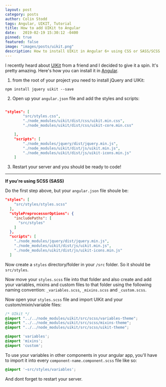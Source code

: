 ```yaml
---
layout: post
category: posts
author: Colin Stodd
tags: Angular, UIKIT, Tutorial
title: How to add UIKit to Angular
date:   2019-02-19 15:30:12 -0400
pinned: true
featured: false
image: "images/posts/uikit.png"
description: How to install UIKit in Angular 6+ using CSS or SASS/SCSS.
---
```


I recently heard about [UIKit](https://getuikit.com/) from a friend and I decided to give it a spin. It's pretty amazing. Here's how you can install it in [Angular](https://angular.io/).

1. from the root of your project you need to install jQuery and UIKit:

`npm install jquery uikit --save`

2. Open up your `angular.json` file and add the styles and scripts:

```json

"styles": [
        "src/styles.css",
        "./node_modules/uikit/dist/css/uikit.min.css",
        "./node_modules/uikit/dist/css/uikit-core.min.css"

    ],
    "scripts": [
        "./node_modules/jquery/dist/jquery.min.js",
        "./node_modules/uikit/dist/js/uikit.min.js",
        "./node_modules/uikit/dist/js/uikit-icons.min.js"
    ]
```

3. Restart your server and you should be ready to code!

---

**If you're using SCSS (SASS)**

Do the first step above, but your `angular.json` file shoule be:

```json
"styles": [
    "src/styles/styles.scss"
  ],
  "stylePreprocessorOptions": {
    "includePaths": [
      "src/styles"
    ]
  },
  "scripts": [
    "./node_modules/jquery/dist/jquery.min.js",
    "./node_modules/uikit/dist/js/uikit.min.js",
    "./node_modules/uikit/dist/js/uikit-icons.min.js"
  ]
```

Now create a `styles` directory/folder in your `/src` folder. So it should be `src/styles`.

Now move your `styles.scss` file into that folder and also create and add your variables, mixins and custom files to that folder using the following naming convention: `_variables.scss`, `_mixins.scss` and `_custom.scss`.

Now open your `styles.scss` file and import UIKit and your custom/mixin/variable files:

```scss
/* UIkit */
@import "../../node_modules/uikit/src/scss/variables-theme";
@import "../../node_modules/uikit/src/scss/mixins-theme";
@import "../../node_modules/uikit/src/scss/uikit-theme";

@import 'variables';
@import 'mixins';
@import 'custom';
```

To use your variables in other components in your angular app, you'll have to import it into every `component-name.component.scss` file like so:

```scss
@import '~src/styles/variables';
```

And dont forget to restart your server.